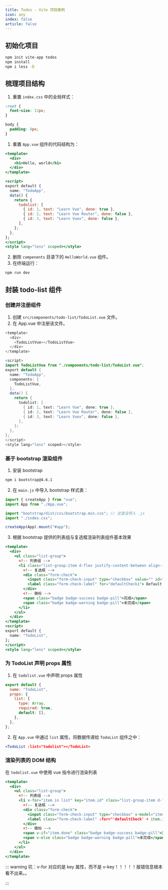 ```yaml
---
title: Todos - Vite 项目案例
icon: any
index: false
article: false
---
```


## 初始化项目

```bash
npm init vite-app todos
npm install
npm i less -D
```

## 梳理项目结构

1. 重置 `index.css` 中的全局样式：

```css
:root {
  font-size: 12px;
}

body {
  padding: 8px;
}
```

1. 重置 `App.vue` 组件的代码结构为：

```jsx
<template>
  <div>
    <h1>Hello, world</h1>
  </div>
</template>

<script>
export default {
  name: "TodoApp",
  data() {
    return {
      todolist: [
        { id: 1, text: "Learn Vue", done: true },
        { id: 2, text: "Learn Vue Router", done: false },
        { id: 3, text: "Learn Vuex", done: false },
      ],
    };
  },
};
</script>
<style lang="less" scoped></style>
```

2. 删除 `compenents` 目录下的 `HelloWorld.vue` 组件。
3. 在终端运行：

```bash
npm run dev
```

## 封装 todo-list 组件

### 创建并注册组件

1. 创建 `src/components/todo-list/TodoList.vue` 文件。
2. 在 App.vue 中注册该文件。

```java
<template>
  <div>
    <TodoListVue></TodoListVue>
  </div>
</template>

<script>
import TodoListVue from "./components/todo-list/TodoList.vue";
export default {
  name: "TodoApp",
  components: {
    TodoListVue,
  },
  data() {
    return {
      todolist: [
        { id: 1, text: "Learn Vue", done: true },
        { id: 2, text: "Learn Vue Router", done: false },
        { id: 3, text: "Learn Vuex", done: false },
      ],
    };
  },
};
</script>
<style lang="less" scoped></style>
```

### 基于 bootstrap 渲染组件

1. 安装 bootstrap

```bash
npm i bootstrap@4.6.1
```

2. 在 `main.js` 中导入 bootstrap 样式表：

```jsx
import { createApp } from "vue";
import App from "./App.vue";

import "bootstrap/dist/css/bootstrap.min.css"; // 这里没导入 .js
import "./index.css";

createApp(App).mount("#app");
```

3. 根据 bootstrap 提供的列表组与复选框渲染列表组件基本效果

```jsx
<template>
  <div>
    <ul class="list-group">
      <!-- 列表组 -->
      <li class="list-group-item d-flex justify-content-between align-items-center">
        <!-- 复选框 -->
        <div class="form-check">
          <input class="form-check-input" type="checkbox" value="" id="defaultCheck1" />
          <label class="form-check-label" for="defaultCheck1"> Default checkbox </label>
        </div>
        <!-- 徽标 -->
        <span class="badge badge-success badge-pill">完成</span>
        <span class="badge badge-warning badge-pill">未完成</span>
      </li>
    </ul>
  </div>
</template>
<script>
export default {
  name: "TodoList",
};
</script>
<style lang="less" scoped></style>
```

### 为 TodoList 声明 props 属性

1. 在 `todolist.vue` 中声明 props 属性

```jsx
export default {
  name: "TodoList",
  props: {
    list: {
      type: Array,
      required: true,
      default: [],
    },
  },
};
```

2. 在 `App.vue` 中通过 `list` 属性，将数据传递给 `TodoList` 组件之中：

```jsx
<TodoList :list="todolist"></TodoList>
```

### 渲染列表的 DOM 结构

在 `todolist.vue` 中使用 vue 指令进行渲染列表

```jsx
<template>
  <div>
    <ul class="list-group">
      <!-- 列表组 -->
      <li v-for="item in list" key="item.id" class="list-group-item d-flex justify-content-between align-items-center">
        <!-- 复选框 -->
        <div class="form-check">
          <input class="form-check-input" type="checkbox" v-model="item.done":id="'defaultCheck' + item.id" />
          <label class="form-check-label" :for="'defaultCheck' + item.id"> {{ item.text }} </label>
        </div>
        <!-- 徽标 -->
        <span v-if="item.done" class="badge badge-success badge-pill">完成</span>
        <span v-else class="badge badge-warning badge-pill">未完成</span>
      </li>
    </ul>
  </div>
</template>
```

::: warning
坑：v-for 对应的是 key 属性，而不是 v-key！！！！！报错信息根本看不出来。。

:::

